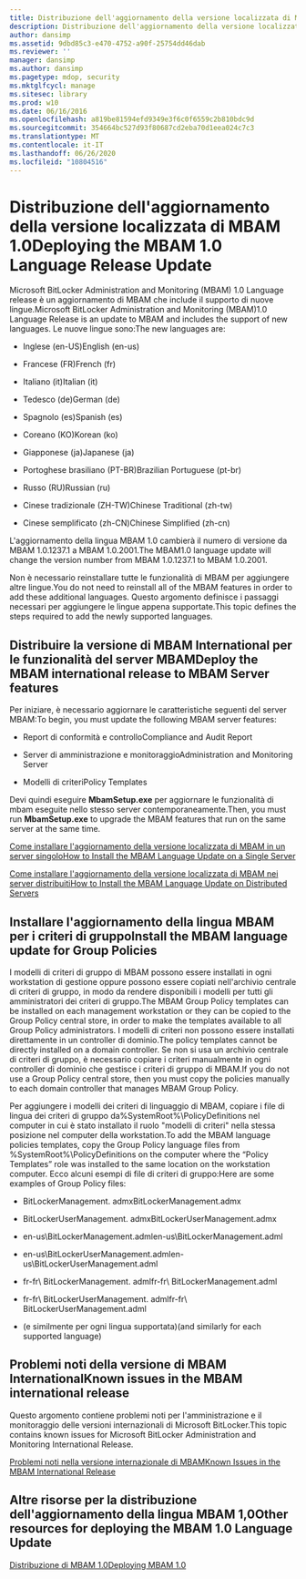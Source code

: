 ```yaml
---
title: Distribuzione dell'aggiornamento della versione localizzata di MBAM 1.0
description: Distribuzione dell'aggiornamento della versione localizzata di MBAM 1.0
author: dansimp
ms.assetid: 9dbd85c3-e470-4752-a90f-25754dd46dab
ms.reviewer: ''
manager: dansimp
ms.author: dansimp
ms.pagetype: mdop, security
ms.mktglfcycl: manage
ms.sitesec: library
ms.prod: w10
ms.date: 06/16/2016
ms.openlocfilehash: a819be81594efd9349e3f6c0f6559c2b810bdc9d
ms.sourcegitcommit: 354664bc527d93f80687cd2eba70d1eea024c7c3
ms.translationtype: MT
ms.contentlocale: it-IT
ms.lasthandoff: 06/26/2020
ms.locfileid: "10804516"
---
```

# <span data-ttu-id="1d4ee-103">Distribuzione dell'aggiornamento della versione localizzata di MBAM 1.0</span><span class="sxs-lookup"><span data-stu-id="1d4ee-103">Deploying the MBAM 1.0 Language Release Update</span></span>


<span data-ttu-id="1d4ee-104">Microsoft BitLocker Administration and Monitoring (MBAM) 1.0 Language release è un aggiornamento di MBAM che include il supporto di nuove lingue.</span><span class="sxs-lookup"><span data-stu-id="1d4ee-104">Microsoft BitLocker Administration and Monitoring (MBAM)1.0 Language Release is an update to MBAM and includes the support of new languages.</span></span> <span data-ttu-id="1d4ee-105">Le nuove lingue sono:</span><span class="sxs-lookup"><span data-stu-id="1d4ee-105">The new languages are:</span></span>

-   <span data-ttu-id="1d4ee-106">Inglese (en-US)</span><span class="sxs-lookup"><span data-stu-id="1d4ee-106">English (en-us)</span></span>

-   <span data-ttu-id="1d4ee-107">Francese (FR)</span><span class="sxs-lookup"><span data-stu-id="1d4ee-107">French (fr)</span></span>

-   <span data-ttu-id="1d4ee-108">Italiano (it)</span><span class="sxs-lookup"><span data-stu-id="1d4ee-108">Italian (it)</span></span>

-   <span data-ttu-id="1d4ee-109">Tedesco (de)</span><span class="sxs-lookup"><span data-stu-id="1d4ee-109">German (de)</span></span>

-   <span data-ttu-id="1d4ee-110">Spagnolo (es)</span><span class="sxs-lookup"><span data-stu-id="1d4ee-110">Spanish (es)</span></span>

-   <span data-ttu-id="1d4ee-111">Coreano (KO)</span><span class="sxs-lookup"><span data-stu-id="1d4ee-111">Korean (ko)</span></span>

-   <span data-ttu-id="1d4ee-112">Giapponese (ja)</span><span class="sxs-lookup"><span data-stu-id="1d4ee-112">Japanese (ja)</span></span>

-   <span data-ttu-id="1d4ee-113">Portoghese brasiliano (PT-BR)</span><span class="sxs-lookup"><span data-stu-id="1d4ee-113">Brazilian Portuguese (pt-br)</span></span>

-   <span data-ttu-id="1d4ee-114">Russo (RU)</span><span class="sxs-lookup"><span data-stu-id="1d4ee-114">Russian (ru)</span></span>

-   <span data-ttu-id="1d4ee-115">Cinese tradizionale (ZH-TW)</span><span class="sxs-lookup"><span data-stu-id="1d4ee-115">Chinese Traditional (zh-tw)</span></span>

-   <span data-ttu-id="1d4ee-116">Cinese semplificato (zh-CN)</span><span class="sxs-lookup"><span data-stu-id="1d4ee-116">Chinese Simplified (zh-cn)</span></span>

<span data-ttu-id="1d4ee-117">L'aggiornamento della lingua MBAM 1.0 cambierà il numero di versione da MBAM 1.0.1237.1 a MBAM 1.0.2001.</span><span class="sxs-lookup"><span data-stu-id="1d4ee-117">The MBAM1.0 language update will change the version number from MBAM 1.0.1237.1 to MBAM 1.0.2001.</span></span>

<span data-ttu-id="1d4ee-118">Non è necessario reinstallare tutte le funzionalità di MBAM per aggiungere altre lingue.</span><span class="sxs-lookup"><span data-stu-id="1d4ee-118">You do not need to reinstall all of the MBAM features in order to add these additional languages.</span></span> <span data-ttu-id="1d4ee-119">Questo argomento definisce i passaggi necessari per aggiungere le lingue appena supportate.</span><span class="sxs-lookup"><span data-stu-id="1d4ee-119">This topic defines the steps required to add the newly supported languages.</span></span>

## <span data-ttu-id="1d4ee-120">Distribuire la versione di MBAM International per le funzionalità del server MBAM</span><span class="sxs-lookup"><span data-stu-id="1d4ee-120">Deploy the MBAM international release to MBAM Server features</span></span>


<span data-ttu-id="1d4ee-121">Per iniziare, è necessario aggiornare le caratteristiche seguenti del server MBAM:</span><span class="sxs-lookup"><span data-stu-id="1d4ee-121">To begin, you must update the following MBAM server features:</span></span>

-   <span data-ttu-id="1d4ee-122">Report di conformità e controllo</span><span class="sxs-lookup"><span data-stu-id="1d4ee-122">Compliance and Audit Report</span></span>

-   <span data-ttu-id="1d4ee-123">Server di amministrazione e monitoraggio</span><span class="sxs-lookup"><span data-stu-id="1d4ee-123">Administration and Monitoring Server</span></span>

-   <span data-ttu-id="1d4ee-124">Modelli di criteri</span><span class="sxs-lookup"><span data-stu-id="1d4ee-124">Policy Templates</span></span>

<span data-ttu-id="1d4ee-125">Devi quindi eseguire **MbamSetup.exe** per aggiornare le funzionalità di mbam eseguite nello stesso server contemporaneamente.</span><span class="sxs-lookup"><span data-stu-id="1d4ee-125">Then, you must run **MbamSetup.exe** to upgrade the MBAM features that run on the same server at the same time.</span></span>

[<span data-ttu-id="1d4ee-126">Come installare l'aggiornamento della versione localizzata di MBAM in un server singolo</span><span class="sxs-lookup"><span data-stu-id="1d4ee-126">How to Install the MBAM Language Update on a Single Server</span></span>](how-to-install-the-mbam-language-update-on-a-single-server-mbam-1.md)

[<span data-ttu-id="1d4ee-127">Come installare l'aggiornamento della versione localizzata di MBAM nei server distribuiti</span><span class="sxs-lookup"><span data-stu-id="1d4ee-127">How to Install the MBAM Language Update on Distributed Servers</span></span>](how-to-install-the-mbam-language-update-on-distributed-servers-mbam-1.md)

## <span data-ttu-id="1d4ee-128">Installare l'aggiornamento della lingua MBAM per i criteri di gruppo</span><span class="sxs-lookup"><span data-stu-id="1d4ee-128">Install the MBAM language update for Group Policies</span></span>


<span data-ttu-id="1d4ee-129">I modelli di criteri di gruppo di MBAM possono essere installati in ogni workstation di gestione oppure possono essere copiati nell'archivio centrale di criteri di gruppo, in modo da rendere disponibili i modelli per tutti gli amministratori dei criteri di gruppo.</span><span class="sxs-lookup"><span data-stu-id="1d4ee-129">The MBAM Group Policy templates can be installed on each management workstation or they can be copied to the Group Policy central store, in order to make the templates available to all Group Policy administrators.</span></span> <span data-ttu-id="1d4ee-130">I modelli di criteri non possono essere installati direttamente in un controller di dominio.</span><span class="sxs-lookup"><span data-stu-id="1d4ee-130">The policy templates cannot be directly installed on a domain controller.</span></span> <span data-ttu-id="1d4ee-131">Se non si usa un archivio centrale di criteri di gruppo, è necessario copiare i criteri manualmente in ogni controller di dominio che gestisce i criteri di gruppo di MBAM.</span><span class="sxs-lookup"><span data-stu-id="1d4ee-131">If you do not use a Group Policy central store, then you must copy the policies manually to each domain controller that manages MBAM Group Policy.</span></span>

<span data-ttu-id="1d4ee-132">Per aggiungere i modelli dei criteri di linguaggio di MBAM, copiare i file di lingua dei criteri di gruppo da%SystemRoot%\\PolicyDefinitions nel computer in cui è stato installato il ruolo "modelli di criteri" nella stessa posizione nel computer della workstation.</span><span class="sxs-lookup"><span data-stu-id="1d4ee-132">To add the MBAM language policies templates, copy the Group Policy language files from %SystemRoot%\\PolicyDefinitions on the computer where the “Policy Templates” role was installed to the same location on the workstation computer.</span></span> <span data-ttu-id="1d4ee-133">Ecco alcuni esempi di file di criteri di gruppo:</span><span class="sxs-lookup"><span data-stu-id="1d4ee-133">Here are some examples of Group Policy files:</span></span>

-   <span data-ttu-id="1d4ee-134">BitLockerManagement. admx</span><span class="sxs-lookup"><span data-stu-id="1d4ee-134">BitLockerManagement.admx</span></span>

-   <span data-ttu-id="1d4ee-135">BitLockerUserManagement. admx</span><span class="sxs-lookup"><span data-stu-id="1d4ee-135">BitLockerUserManagement.admx</span></span>

-   <span data-ttu-id="1d4ee-136">en-us\\BitLockerManagement.adml</span><span class="sxs-lookup"><span data-stu-id="1d4ee-136">en-us\\BitLockerManagement.adml</span></span>

-   <span data-ttu-id="1d4ee-137">en-us\\BitLockerUserManagement.adml</span><span class="sxs-lookup"><span data-stu-id="1d4ee-137">en-us\\BitLockerUserManagement.adml</span></span>

-   <span data-ttu-id="1d4ee-138">fr-fr\\ BitLockerManagement. adml</span><span class="sxs-lookup"><span data-stu-id="1d4ee-138">fr-fr\\ BitLockerManagement.adml</span></span>

-   <span data-ttu-id="1d4ee-139">fr-fr\\ BitLockerUserManagement. adml</span><span class="sxs-lookup"><span data-stu-id="1d4ee-139">fr-fr\\ BitLockerUserManagement.adml</span></span>

-   <span data-ttu-id="1d4ee-140">(e similmente per ogni lingua supportata)</span><span class="sxs-lookup"><span data-stu-id="1d4ee-140">(and similarly for each supported language)</span></span>

## <span data-ttu-id="1d4ee-141">Problemi noti della versione di MBAM International</span><span class="sxs-lookup"><span data-stu-id="1d4ee-141">Known issues in the MBAM international release</span></span>


<span data-ttu-id="1d4ee-142">Questo argomento contiene problemi noti per l'amministrazione e il monitoraggio delle versioni internazionali di Microsoft BitLocker.</span><span class="sxs-lookup"><span data-stu-id="1d4ee-142">This topic contains known issues for Microsoft BitLocker Administration and Monitoring International Release.</span></span>

[<span data-ttu-id="1d4ee-143">Problemi noti nella versione internazionale di MBAM</span><span class="sxs-lookup"><span data-stu-id="1d4ee-143">Known Issues in the MBAM International Release</span></span>](known-issues-in-the-mbam-international-release-mbam-1.md)

## <span data-ttu-id="1d4ee-144">Altre risorse per la distribuzione dell'aggiornamento della lingua MBAM 1,0</span><span class="sxs-lookup"><span data-stu-id="1d4ee-144">Other resources for deploying the MBAM 1.0 Language Update</span></span>


[<span data-ttu-id="1d4ee-145">Distribuzione di MBAM 1.0</span><span class="sxs-lookup"><span data-stu-id="1d4ee-145">Deploying MBAM 1.0</span></span>](deploying-mbam-10.md)

 

 





